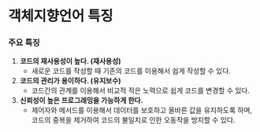 # 객체지향언어 특징

### 주요 특징

1. **코드의 재사용성이 높다. (재사용성)**
    - 새로운 코드를 작성할 때 기존의 코드를 이용해서 쉽게 작성할 수 있다.
2. **코드의 관리가 용이하다. (유지보수)**
    - 코드간의 관계를 이용해서 비교적 적은 노력으로 쉽게 코드를 변경할 수 있다.
3. **신뢰성이 높은 프로그래밍을 가능하게 한다.**
    - 제어자와 메서드를 이용해서 데이터를 보호하고 올바른 값을 유지하도록 하며, 코드의 중복을 제거하여 코드의 불일치로 인한 오동작을 방지할 수 있다.